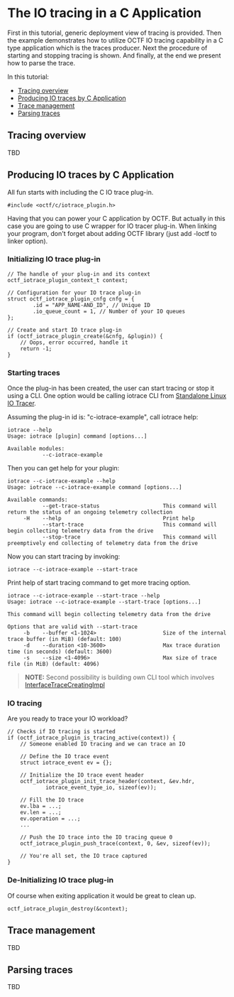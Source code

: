 # The IO tracing in a C Application

First in this tutorial, generic deployment view of tracing is provided. Then the
example demonstrates how to utilize OCTF IO tracing capability in a C type
application which is the traces producer. Next the procedure of starting and
stopping tracing is shown. And finally, at the end we present how to parse the
trace.   

In this tutorial:

* [Tracing overview](#overview)
* [Producing IO traces by C Application](#producing)
* [Trace management](#management)
* [Parsing traces](#parsing)

<a id="overview"></a>

## Tracing overview

TBD

<a id="producing"></a>

## Producing IO traces by C Application

All fun starts with including the C IO trace plug-in.

~~~{.c}
#include <octf/c/iotrace_plugin.h>
~~~

Having that you can power your C application by OCTF. But actually in this case
you are going to use C wrapper for IO tracer plug-in. When linking your program,
don't forget about adding OCTF library (just add -loctf to linker option).  

### Initializing IO trace plug-in

~~~{.c}
// The handle of your plug-in and its context
octf_iotrace_plugin_context_t context;

// Configuration for your IO trace plug-in
struct octf_iotrace_plugin_cnfg cnfg = {
        .id = "APP_NAME-AND_ID", // Unique ID
        .io_queue_count = 1, // Number of your IO queues
};

// Create and start IO trace plug-in
if (octf_iotrace_plugin_create(&cnfg, &plugin)) {
    // Oops, error occurred, handle it
    return -1;
}
~~~

### Starting traces
Once the plug-in has been created, the user can start tracing or stop it using
a CLI. One option would be calling iotrace CLI from 
[Standalone Linux IO Tracer](https://github.com/Open-CAS/standalone-linux-io-tracer).

Assuming the plug-in id is: "c-iotrace-example", call iotrace help:

~~~{.sh}
iotrace --help
Usage: iotrace [plugin] command [options...]

Available modules: 
           --c-iotrace-example
~~~

Then you can get help for your plugin: 

~~~{.sh}
iotrace --c-iotrace-example --help
Usage: iotrace --c-iotrace-example command [options...]

Available commands: 
           --get-trace-status                    This command will return the status of an ongoing telemetry collection
     -H    --help                                Print help
           --start-trace                         This command will begin collecting telemetry data from the drive
           --stop-trace                          This command will preemptively end collecting of telemetry data from the drive
~~~

Now you can start tracing by invoking:

~~~{.sh}
iotrace --c-iotrace-example --start-trace
~~~

Print help of start tracing command to get more tracing option. 

~~~{.sh}
iotrace --c-iotrace-example --start-trace --help 
Usage: iotrace --c-iotrace-example --start-trace [options...]

This command will begin collecting telemetry data from the drive

Options that are valid with --start-trace  
     -b    --buffer <1-1024>                     Size of the internal trace buffer (in MiB) (default: 100)
     -d    --duration <10-3600>                  Max trace duration time (in seconds) (default: 3600)
     -s    --size <1-4096>                       Max size of trace file (in MiB) (default: 4096)
~~~


> **NOTE:** Second possibility is building own CLI tool which involves
[InterfaceTraceCreatingImpl](https://github.com/Open-CAS/open-cas-telemetry-framework/blob/master/source/octf/interface/InterfaceTraceCreatingImpl.h)

### IO tracing

Are you ready to trace your IO workload?

~~~{.c}
// Checks if IO tracing is started
if (octf_iotrace_plugin_is_tracing_active(context)) {
    // Someone enabled IO tracing and we can trace an IO
    
    // Define the IO trace event
    struct iotrace_event ev = {};
    
    // Initialize the IO trace event header
    octf_iotrace_plugin_init_trace_header(context, &ev.hdr,
            iotrace_event_type_io, sizeof(ev));
            
    // Fill the IO trace
    ev.lba = ...;
    ev.len = ...;
    ev.operation = ...;
    ...
    
    // Push the IO trace into the IO tracing queue 0
    octf_iotrace_plugin_push_trace(context, 0, &ev, sizeof(ev));
    
    // You're all set, the IO trace captured
}
~~~

### De-Initializing IO trace plug-in

Of course when exiting application it would be great to clean up.

~~~{.c}
octf_iotrace_plugin_destroy(&context);   
~~~

<a id="management"></a>

## Trace management

TBD

<a id="parsing"></a>

## Parsing traces 

TBD
